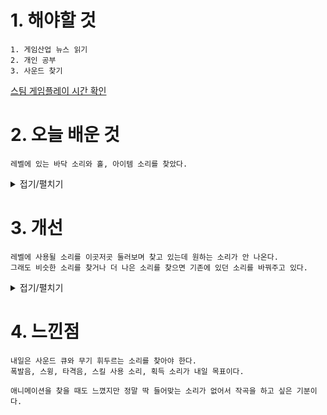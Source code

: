 # 1. 해야할 것
```
1. 게임산업 뉴스 읽기
2. 개인 공부
3. 사운드 찾기
```
[스팀 게임플레이 시간 확인](https://www.gamemeca.com/view.php?gid=1744440)


# 2. 오늘 배운 것
```
레벨에 있는 바닥 소리와 홀, 아이템 소리를 찾았다.
```
<details>
<summary>접기/펼치기</summary>

![image](https://github.com/JM94Ent/TIL-WIL/assets/143363550/d7084ce5-ab4f-43f7-af7b-30e89719e28c)

</details>



# 3. 개선
```
레벨에 사용될 소리를 이곳저곳 둘러보며 찾고 있는데 원하는 소리가 안 나온다.
그래도 비슷한 소리를 찾거나 더 나은 소리를 찾으면 기존에 있던 소리를 바꿔주고 있다.
```
<details>
<summary>접기/펼치기</summary>

![image](https://github.com/JM94Ent/TIL-WIL/assets/143363550/7912ce7d-e2fc-4cc4-941e-25fef22d5734)

</details>



# 4. 느낀점
```
내일은 사운드 큐와 무기 휘두르는 소리를 찾아야 한다.
폭발음, 스윙, 타격음, 스킬 사용 소리, 획득 소리가 내일 목표이다.

애니메이션을 찾을 때도 느꼈지만 정말 딱 들어맞는 소리가 없어서 작곡을 하고 싶은 기분이다.
```



